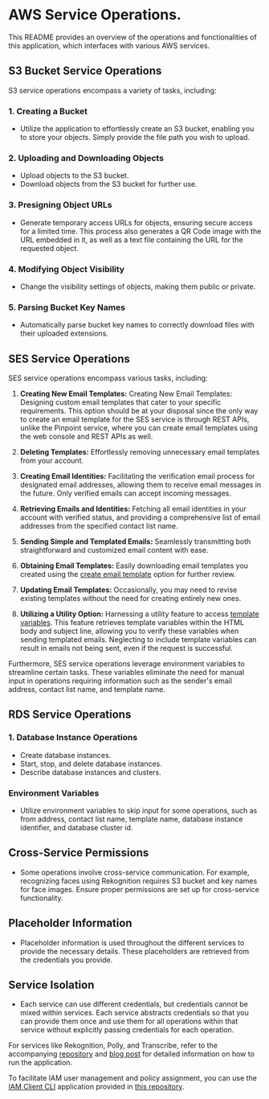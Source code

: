 # AWS Service Operations.

This README provides an overview of the operations and functionalities of this application, which interfaces with various AWS services.

## S3 Bucket Service Operations

S3 service operations encompass a variety of tasks, including:

### 1. Creating a Bucket

   - Utilize the application to effortlessly create an S3 bucket, enabling you to store your objects. Simply provide the file path you wish to upload.

### 2. Uploading and Downloading Objects

   - Upload objects to the S3 bucket.
   - Download objects from the S3 bucket for further use.

### 3. Presigning Object URLs

   - Generate temporary access URLs for objects, ensuring secure access for a limited time. This process also generates a QR Code image with the URL embedded in it, as well as a text file containing the URL for the requested object.
  
### 4. Modifying Object Visibility

   - Change the visibility settings of objects, making them public or private.
### 5. Parsing Bucket Key Names

   - Automatically parse bucket key names to correctly download files with their uploaded extensions.

## SES Service Operations

SES service operations encompass various tasks, including:

1. **Creating New Email Templates:** Creating New Email Templates: Designing custom email templates that cater to your specific requirements. This option should be at your disposal since the only way to create an email template for the SES service is through REST APIs, unlike the Pinpoint service, where you can create email templates using the web console and REST APIs as well.

2. **Deleting Templates:** Effortlessly removing unnecessary email templates from your account.

3. **Creating Email Identities:** Facilitating the verification email process for designated email addresses, allowing them to receive email messages in the future. Only verified emails can accept incoming messages.

4. **Retrieving Emails and Identities:** Fetching all email identities in your account with verified status, and providing a comprehensive list of email addresses from the specified contact list name.

5. **Sending Simple and Templated Emails:** Seamlessly transmitting both straightforward and customized email content with ease.

6. **Obtaining Email Templates:** Easily downloading email templates you created using the [create email template](https://github.com/Sanjuvi/aws_apis/blob/main/src/sesv2_ops.rs#L407) option for further review.

7. **Updating Email Templates:** Occasionally, you may need to revise existing templates without the need for creating entirely new ones.

8. **Utilizing a Utility Option:** Harnessing a utility feature to access [template variables](https://github.com/Sanjuvi/aws_apis/blob/main/src/sesv2_ops.rs#L555). This feature retrieves template variables within the HTML body and subject line, allowing you to verify these variables when sending templated emails. Neglecting to include template variables can result in emails not being sent, even if the request is successful.

Furthermore, SES service operations leverage environment variables to streamline certain tasks. These variables eliminate the need for manual input in operations requiring information such as the sender's email address, contact list name, and template name.

## RDS Service Operations

### 1. Database Instance Operations
   - Create database instances.
   - Start, stop, and delete database instances.
   - Describe database instances and clusters.

### Environment Variables
   - Utilize environment variables to skip input for some operations, such as from address, contact list name, template name, database instance identifier, and database cluster id.

## Cross-Service Permissions
   - Some operations involve cross-service communication. For example, recognizing faces using Rekognition requires S3 bucket and key names for face images. Ensure proper permissions are set up for cross-service functionality.

## Placeholder Information
   - Placeholder information is used throughout the different services to provide the necessary details. These placeholders are retrieved from the credentials you provide.

## Service Isolation
   - Each service can use different credentials, but credentials cannot be mixed within services. Each service abstracts credentials so that you can provide them once and use them for all operations within that service without explicitly passing credentials for each operation.

For services like Rekognition, Polly, and Transcribe, refer to the accompanying [repository](https://github.com/Sanjuvi/DLearningClient) and [blog post](https://sanjuvi.github.io/Blog/posts/Deep-Learning-Rust/) for detailed information on how to run the application.

To facilitate IAM user management and policy assignment, you can use the [IAM Client CLI](https://sanjuvi.github.io/Blog/posts/Aws-Iam/) application provided in [this repository](https://github.com/Sanjuvi/aws_iam_client_cli).


